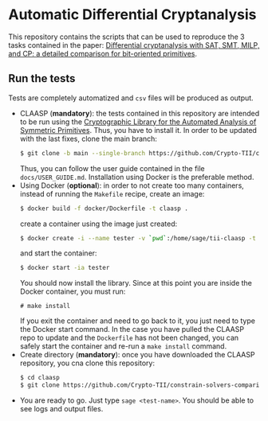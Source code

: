 # Automatic Differential Cryptanalysis 

This repository contains the scripts that can be used to reproduce the 3 
tasks contained in the paper: [Differential cryptanalysis with SAT, SMT, MILP,
and CP: a detailed comparison for bit-oriented primitives]().

## Run the tests

Tests are completely automatized and `csv` files will be produced as output.

- CLAASP (**mandatory**): the tests contained in this repository are 
  intended to be run using the [Cryptographic Library for the Automated 
  Analysis of Symmetric Primitives](https://github.com/Crypto-TII/claasp). 
  Thus, you have to install it. In order to be updated with the last fixes, 
  clone the main branch:
  ```bash
  $ git clone -b main --single-branch https://github.com/Crypto-TII/claasp
  ```
  Thus, you can follow the user guide contained in the file
  `docs/USER_GUIDE.md`. Installation using Docker is the preferable method.
- Using Docker (**optional**): in order to not create too many containers, 
  instead of running the `Makefile` recipe, create an image:
  ```bash
  $ docker build -f docker/Dockerfile -t claasp .
  ```
  create a container using the image just created:
  ```bash
  $ docker create -i --name tester -v `pwd`:/home/sage/tii-claasp -t claasp /bin/bash
  ```
  and start the container:
  ```bash
  $ docker start -ia tester
  ```
  You should now install the library. Since at this point you are inside the 
  Docker container, you must run:
  ```
  # make install
  ```
  If you exit the container and need to go back to it, you just need to type 
  the Docker start command. In the case you have pulled the CLAASP repo to 
  update and the `Dockerfile` has not been changed, you can safely start the 
  container and re-run a `make install` command. 
- Create directory (**mandatory**): once you have downloaded the CLAASP 
  repository, you cna clone this repository:
  ```bash
  $ cd claasp
  $ git clone https://github.com/Crypto-TII/constrain-solvers-comparison_of_bit-oriented_primitives.git scripts
  ```
- You are ready to go. Just type `sage <test-name>`. You should be able to 
  see logs and output files.